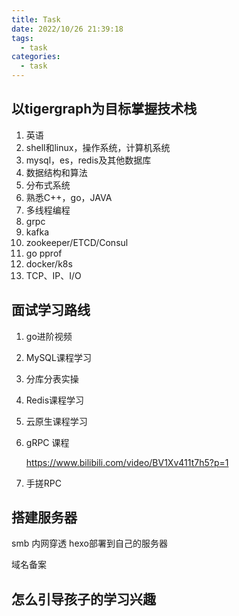 ```yaml
---
title: Task
date: 2022/10/26 21:39:18
tags:
  - task
categories:
  - task
---
```



## 以tigergraph为目标掌握技术栈
1. 英语
2. shell和linux，操作系统，计算机系统
3. mysql，es，redis及其他数据库
4. 数据结构和算法
5. 分布式系统
6. 熟悉C++，go，JAVA
7. 多线程编程
8. grpc
9. kafka
10. zookeeper/ETCD/Consul
11. go pprof
12. docker/k8s
13. TCP、IP、I/O

## 面试学习路线
1. go进阶视频

2. MySQL课程学习

3. 分库分表实操

4. Redis课程学习

5. 云原生课程学习

6. gRPC 课程

   https://www.bilibili.com/video/BV1Xv411t7h5?p=1

7. 手搓RPC


## 搭建服务器
smb
内网穿透
hexo部署到自己的服务器

域名备案



## 怎么引导孩子的学习兴趣
